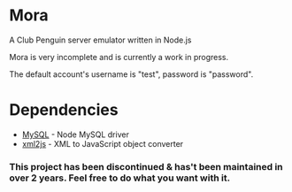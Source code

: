 # Mora
A Club Penguin server emulator written in Node.js

Mora is very incomplete and is currently a work in progress.

The default account's username is "test", password is "password".

# Dependencies
- <a href="https://github.com/felixge/node-mysql">MySQL</a> - Node MySQL driver
- <a href="https://github.com/Leonidas-from-XIV/node-xml2js">xml2js</a> - XML to JavaScript object converter


### This project has been discontinued & has't been maintained in over 2 years. Feel free to do what you want with it.
